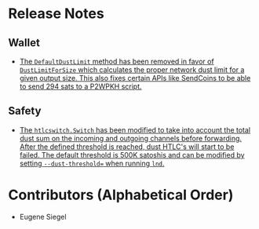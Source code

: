 # Release Notes

## Wallet

* [The `DefaultDustLimit` method has been removed in favor of `DustLimitForSize` which calculates the proper network dust limit for a given output size. This also fixes certain APIs like SendCoins to be able to send 294 sats to a P2WPKH script.](https://github.com/brsuite/lnd/pull/5781)

## Safety

* [The `htlcswitch.Switch` has been modified to take into account the total dust sum on the incoming and outgoing channels before forwarding. After the defined threshold is reached, dust HTLC's will start to be failed. The default threshold is 500K satoshis and can be modified by setting `--dust-threshold=` when running `lnd`.](https://github.com/brsuite/lnd/pull/5770)

# Contributors (Alphabetical Order)

* Eugene Siegel
